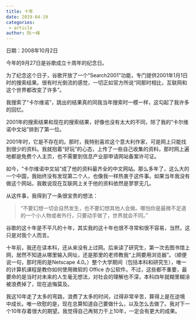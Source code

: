 ```yaml
---
title: 十年
date: 2019-04-19
categories:
 - article
author: 阮一峰
---
```


日期：2008年10月2日

今年的9月27日是谷歌成立十周年的纪念日。

为了纪念这个日子，谷歌开放了一个“Search2001”功能，专门提供2001年1月1日时的搜索结果。很有时光倒流的感觉，一切正如官方所说“同那时相比，互联网和这个世界都改变了许多”。

我搜索了“卡尔维诺”，跳出的结果真的同我当年搜索时一模一样，这勾起了我许多的回忆。

2001年的搜索结果和现在的搜索结果，好像也没有太大的不同，除了我的“卡尔维诺中文站”排到了第一位。

2001年时，它是不存在的。那时，我特别喜欢这个意大利作家，可是网上只能找到很少的资料。我就抱着“好玩”的心态，上传了一些自己收集的资料，那时网上遍地都是免费个人主页，也不需要到信息产业部申请网站备案许可证。

如今，“卡尔维诺中文站”成了他的资料最齐全的中文网站。那么多年了，这么大的一个中国，我始终没有发现第二个人，也像我一样热衷于这件事。如果当年我没有做这个网站，我敢说现在互联网上关于他的资料依然是寥寥无几。

从这件事，我得到了一条很宝贵的想法：

> “不要幻想一切会自然发生，也不要幻想其他人会做。哪怕你是最微不足道的一个小人物或者外行，只要动手做了，世界就会不同。”

谷歌的这十年是不平凡的十年，其实我的这十年也很不寻常和很不容易，当然，这只是对我个人而言。

十年前，我还在读本科，还从来没有上过网。后来读了研究生，第一次去图书馆上网，居然不知道从哪里输入网址，还是那里的老师教我“上网要用浏览器”。（顺便说一句，那时用的是Netscape 4.0。）整个大学期间（包括本科和研究生），唯一的计算机课程是教你如何使用微软的 Office 办公软件。不过，这些都不重要，最要命的是当时对未来的人生毫无想法，对社会的理解也不深，本科四年就糊里糊涂被浪费掉了，现在追悔莫及。

我这10年走了太多的弯路，浪费了太多的时间，过得非常辛苦，算得上是在逆境中成长。唯一欣慰的是，现在总算知道自己要做什么，以及怎么去做了。我对下一个10年存着很大的期望。我觉得自己再努力干上10年，一定会有更大的成果。
